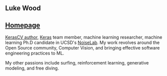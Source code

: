 Luke Wood
---
[Homepage](https://lukewood.xyz)
---

[KerasCV author](https://github.com/keras-team/keras-cv),  [Keras](https://github.com/keras-team/keras) team member, machine learning researcher, machine learning Ph.D candidate in UCSD's [NoiseLab](http://noiselab.ucsd.edu/).  My work revolves around the Open Source community, Computer Vision, and bringing effective software engineering practices to ML.

My other passions include surfing, reinforcement learning, generative modeling, and free diving.
